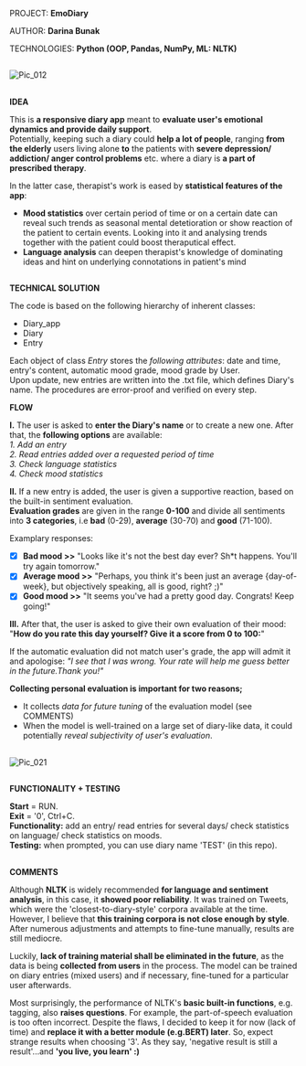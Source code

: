 PROJECT: **EmoDiary**  

AUTHOR: **Darina Bunak**  

TECHNOLOGIES: **Python (OOP, Pandas, NumPy, ML: NLTK)**  

##  
![Pic_012](https://github.com/user-attachments/assets/b30ef837-2176-471f-9fd1-9721208e35c6)

##  
**IDEA**  

This is **a responsive diary app** meant to **evaluate user's emotional dynamics and provide daily support**.  
Potentially, keeping such a diary could **help a lot of people**, ranging **from the elderly** users living alone **to** the patients with **severe depression/ addiction/ anger control problems** etc. where a diary is **a part of prescribed therapy**.  

In the latter case, therapist's work is eased by **statistical features of the app**:  
* **Mood statistics** over certain period of time or on a certain date can reveal such trends as seasonal mental detetioration 
or show reaction of the patient to certain events. Looking into it and analysing trends together with the patient could boost theraputical effect.  
* **Language analysis** can deepen therapist's knowledge of dominating ideas and hint on underlying connotations in patient's mind
##  

**TECHNICAL SOLUTION**  

The code is based on the following hierarchy of inherent classes:  
- Diary_app  
- Diary  
- Entry

Each object of class *Entry* stores the *following attributes*: date and time, entry's content, automatic mood grade, mood grade by User.  
Upon update, new entries are written into the .txt file, which defines Diary's name.
The procedures are error-proof and verified on every step.

**FLOW**

**I.** The user is asked to **enter the Diary's name** or to create a new one. After that, the **following options** are available:  
*1. Add an entry*  
*2. Read entries added over a requested period  of time*  
*3. Check language statistics*  
*4. Check mood statistics*  

**II.** If a new entry is added, the user is given a supportive reaction, based on the built-in sentiment evaluation.  
**Evaluation grades** are given in the range **0-100** and divide all sentiments into **3 categories**, i.e **bad** (0-29), **average** (30-70) and **good** (71-100).  

Examplary responses:  

- [x] **Bad mood >>** "Looks like it's not the best day ever? Sh*t happens. You'll try again tomorrow."  
- [x] **Average mood >>** "Perhaps, you think it's been just an average {day-of-week}, but objectively speaking, all is good, right? ;)"
- [x] **Good mood >>** "It seems you've had a pretty good day. Congrats! Keep going!"

**III.** After that, the user is asked to give their own evaluation of their mood:  
"**How do you rate this day yourself? Give it a score from 0 to 100:**"  

If the automatic evaluation did not match user's grade, the app will admit it and apologise: 
*"I see that I was wrong. Your rate will help me guess better in the future.Thank you!"*

**Collecting personal evaluation is important for two reasons;**  
* It collects *data for future tuning* of the evaluation model (see COMMENTS)
* When the model is well-trained on a large set of diary-like data, it could potentially *reveal subjectivity of user's evaluation*. 
##  
![Pic_021](https://github.com/user-attachments/assets/c08ac2e9-f2ee-4594-afa5-4d81b9b9b19a)

##  

**FUNCTIONALITY + TESTING**  

**Start** = RUN.  
**Exit** = '0', Ctrl+C.  
**Functionality:** add an entry/ read entries for several days/ check statistics on language/ check statistics on moods.  
**Testing:** when prompted, you can use diary name 'TEST' (in this repo).  
##  

**COMMENTS**  

Although **NLTK** is widely recommended **for language and sentiment analysis**, in this case, it **showed poor reliability**.
It was trained on Tweets, which were the 'closest-to-diary-style' corpora available at the time. However, I believe that **this training corpora is not close enough by style**. 
After numerous adjustments and attempts to fine-tune manually, results are still mediocre.

Luckily, **lack of training material shall be eliminated in the future**, as the data is being **collected from users** in the process. The model can be trained on diary entries (mixed users) 
and if necessary, fine-tuned for a particular user afterwards.

Most surprisingly, the performance of NLTK's **basic built-in functions**, e.g. tagging, also **raises questions**. For example, the part-of-speech evaluation is too often incorrect. 
Despite the flaws, I decided to keep it for now (lack of time) and **replace it with a better module (e.g.BERT) later**. So, expect strange results when choosing '3'.
As they say, 'negative result is still a result'...and **'you live, you learn' :)**

